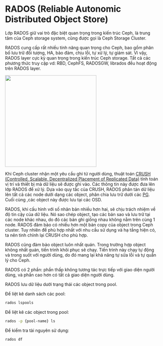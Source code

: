 # RADOS (Reliable Autonomic Distributed Object Store)
Lớp RADOS giữ vai trò đặc biệt quan trọng trong kiến trúc Ceph, là trung tâm của Ceph storage system, cũng được gọi là Ceph Storage Cluster.

RADOS cung cấp rất nhiều tính năng quan trọng cho Ceph, bao gồm phân bố lưu trữ đối tượng, HA, bảo đảm, chịu lỗi, tự xử lý, tự giám sát. Vì vậy, RADOS layer cực kỳ quan trọng trong kiến trúc Ceph storage. Tất cả các phương thức truy cập vd: RBD, CephFS, RADOSGW, librados đều hoạt động trên RADOS layer.

<img src="https://user-images.githubusercontent.com/79830542/184786684-25e61682-ff21-4fcd-b8a2-ece099beade3.png" width="300">

Khi Ceph cluster nhận một yêu cầu ghi từ người dùng, thuật toán [CRUSH (Controlled, Scalable, Decentralized Placement of Replicated Data)](https://docs.ceph.com/en/quincy/rados/operations/crush-map/) tính toán vị trí và thiết bị mà dữ liệu sẽ được ghi vào. Các thông tin này được đưa lên lớp RADOS để xử lý. Dựa vào quy tắc của CRUSH, RADOS phân tán dữ liệu lên tất cả các node dưới dạng các object, phân chia lưu trữ dưới các [PG](https://github.com/lacoski/ceph-note/blob/master/docs/ceph/ceph-pgs.md). Cuối cùng ,các object này được lưu tại các OSD.

RADOS, khi cấu hình với số nhân bản nhiều hơn hai, sẽ chịu trách nhiệm về độ tin cậy của dữ liệu. Nó sao chép object, tạo các bản sao và lưu trữ tại các node khác nhau, do đó các bản ghi giống nhau không nằm trên cùng 1 node. RADOS đảm bảo có nhiều hơn một bản copy của object trong Ceph cluster. Tuy nhiên để phù hợp nhất với nhu cầu sử dụng và hạ tầng hiện có, ta nên tinh chỉnh lại CRUSH cho phù hợp.

RADOS cũng đảm bảo object luôn nhất quán. Trong trường hợp object không nhất quán, tiến trình khôi phục sẽ chạy. Tiến trình này chạy tự động và trong suốt với người dùng, do đó mang lại khả năng tự sửa lỗi và tự quẩn lý cho Ceph. 

RADOS có 2 phần: phần thấp không tương tác trực tiếp với giao diện người dùng, và phần cao hơn có tất cả giao diện người dùng.

RADOS lưu dữ liệu dưới trạng thái các object trong pool.

Để liệt kê danh sách các pool:

```sh
rados lspools
```

Để liệt kê các object trong pool:

```sh
rados -p {pool-name} ls
```

Để kiểm tra tài nguyên sử dụng:

```sh
rados df
```

